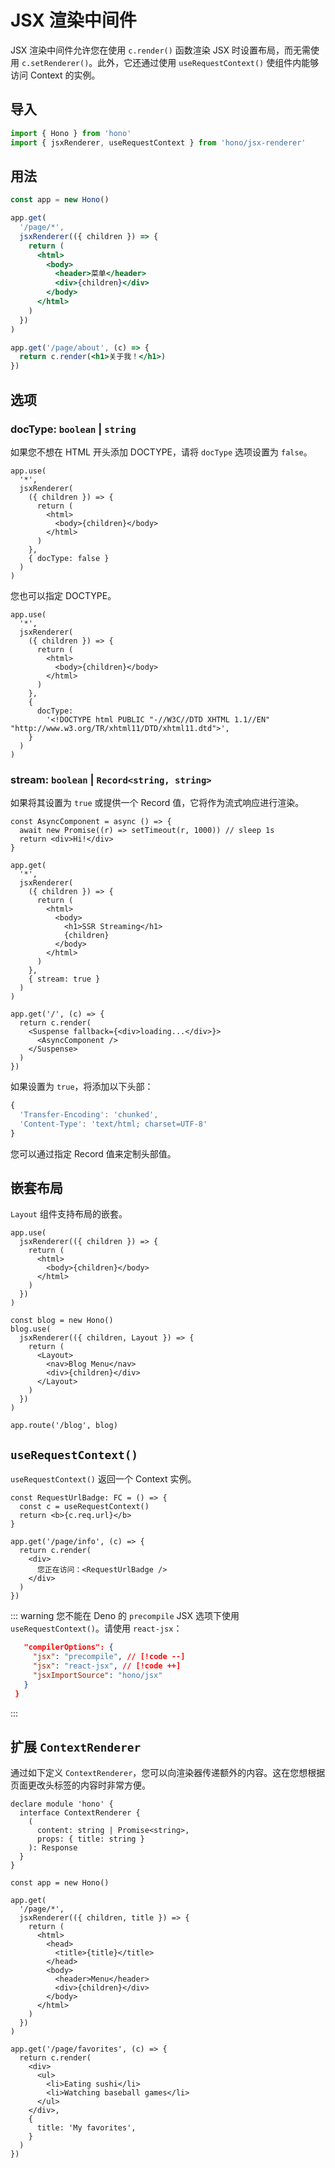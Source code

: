 # JSX 渲染中间件

JSX 渲染中间件允许您在使用 `c.render()` 函数渲染 JSX 时设置布局，而无需使用 `c.setRenderer()`。此外，它还通过使用 `useRequestContext()` 使组件内能够访问 Context 的实例。

## 导入

```ts
import { Hono } from 'hono'
import { jsxRenderer, useRequestContext } from 'hono/jsx-renderer'
```

## 用法

```jsx
const app = new Hono()

app.get(
  '/page/*',
  jsxRenderer(({ children }) => {
    return (
      <html>
        <body>
          <header>菜单</header>
          <div>{children}</div>
        </body>
      </html>
    )
  })
)

app.get('/page/about', (c) => {
  return c.render(<h1>关于我！</h1>)
})
```

## 选项

### <Badge type="info" text="可选" /> docType: `boolean` | `string`

如果您不想在 HTML 开头添加 DOCTYPE，请将 `docType` 选项设置为 `false`。

```tsx
app.use(
  '*',
  jsxRenderer(
    ({ children }) => {
      return (
        <html>
          <body>{children}</body>
        </html>
      )
    },
    { docType: false }
  )
)
```

您也可以指定 DOCTYPE。

```tsx
app.use(
  '*',
  jsxRenderer(
    ({ children }) => {
      return (
        <html>
          <body>{children}</body>
        </html>
      )
    },
    {
      docType:
        '<!DOCTYPE html PUBLIC "-//W3C//DTD XHTML 1.1//EN" "http://www.w3.org/TR/xhtml11/DTD/xhtml11.dtd">',
    }
  )
)
```

### <Badge type="info" text="可选" /> stream: `boolean` | `Record<string, string>`

如果将其设置为 `true` 或提供一个 Record 值，它将作为流式响应进行渲染。

```tsx
const AsyncComponent = async () => {
  await new Promise((r) => setTimeout(r, 1000)) // sleep 1s
  return <div>Hi!</div>
}

app.get(
  '*',
  jsxRenderer(
    ({ children }) => {
      return (
        <html>
          <body>
            <h1>SSR Streaming</h1>
            {children}
          </body>
        </html>
      )
    },
    { stream: true }
  )
)

app.get('/', (c) => {
  return c.render(
    <Suspense fallback={<div>loading...</div>}>
      <AsyncComponent />
    </Suspense>
  )
})
```

如果设置为 `true`，将添加以下头部：

```ts
{
  'Transfer-Encoding': 'chunked',
  'Content-Type': 'text/html; charset=UTF-8'
}
```

您可以通过指定 Record 值来定制头部值。

## 嵌套布局

`Layout` 组件支持布局的嵌套。

```tsx
app.use(
  jsxRenderer(({ children }) => {
    return (
      <html>
        <body>{children}</body>
      </html>
    )
  })
)

const blog = new Hono()
blog.use(
  jsxRenderer(({ children, Layout }) => {
    return (
      <Layout>
        <nav>Blog Menu</nav>
        <div>{children}</div>
      </Layout>
    )
  })
)

app.route('/blog', blog)
```

## `useRequestContext()`

`useRequestContext()` 返回一个 Context 实例。

```tsx
const RequestUrlBadge: FC = () => {
  const c = useRequestContext()
  return <b>{c.req.url}</b>
}

app.get('/page/info', (c) => {
  return c.render(
    <div>
      您正在访问：<RequestUrlBadge />
    </div>
  )
})
```

::: warning
您不能在 Deno 的 `precompile` JSX 选项下使用 `useRequestContext()`。请使用 `react-jsx`：

```json
   "compilerOptions": {
     "jsx": "precompile", // [!code --]
     "jsx": "react-jsx", // [!code ++]
     "jsxImportSource": "hono/jsx"
   }
 }
```

:::

## 扩展 `ContextRenderer`

通过如下定义 `ContextRenderer`，您可以向渲染器传递额外的内容。这在您想根据页面更改头标签的内容时非常方便。

```tsx
declare module 'hono' {
  interface ContextRenderer {
    (
      content: string | Promise<string>,
      props: { title: string }
    ): Response
  }
}

const app = new Hono()

app.get(
  '/page/*',
  jsxRenderer(({ children, title }) => {
    return (
      <html>
        <head>
          <title>{title}</title>
        </head>
        <body>
          <header>Menu</header>
          <div>{children}</div>
        </body>
      </html>
    )
  })
)

app.get('/page/favorites', (c) => {
  return c.render(
    <div>
      <ul>
        <li>Eating sushi</li>
        <li>Watching baseball games</li>
      </ul>
    </div>,
    {
      title: 'My favorites',
    }
  )
})
```